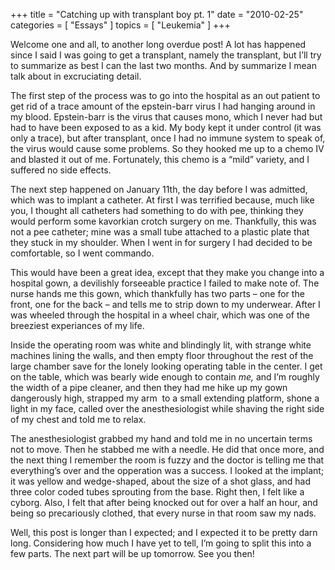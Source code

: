 +++
title = "Catching up with transplant boy pt. 1"
date = "2010-02-25"
categories = [ "Essays" ]
topics = [ "Leukemia" ]
+++

Welcome one and all, to another long overdue post! A lot has happened since I said I was going to get a transplant, namely the transplant, but I&#8217;ll try to summarize as best I can the last two months. And by summarize I mean talk about in excruciating detail.

The first step of the process was to go into the hospital as an out patient to get rid of a trace amount of the epstein-barr virus I had hanging around in my blood. Epstein-barr is the virus that causes mono, which I never had but had to have been exposed to as a kid. My body kept it under control (it was only a trace), but after transplant, once I had no immune system to speak of, the virus would cause some problems. So they hooked me up to a chemo IV and blasted it out of me. Fortunately, this chemo is a &#8220;mild&#8221; variety, and I suffered no side effects.

The next step happened on January 11th, the day before I was admitted, which was to implant a catheter. At first I was terrified because, much like you, I thought all catheters had something to do with pee, thinking they would perform some kavorkian crotch surgery on me. Thankfully, this was not a pee catheter; mine was a small tube attached to a plastic plate that they stuck in my shoulder. When I went in for surgery I had decided to be comfortable, so I went commando.

This would have been a great idea, except that they make you change into a hospital gown, a devilishly forseeable practice I failed to make note of. The nurse hands me this gown, which thankfully has two parts &#8211; one for the front, one for the back &#8211; and tells me to strip down to my underwear. After I was wheeled through the hospital in a wheel chair, which was one of the breeziest experiances of my life.

Inside the operating room was white and blindingly lit, with strange white machines lining the walls, and then empty floor throughout the rest of the large chamber save for the lonely looking operating table in the center. I get on the table, which was bearly wide enough to contain _me,_ and I&#8217;m roughly the width of a pipe cleaner, and then they had me hike up my gown dangerously high, strapped my arm  to a small extending platform, shone a light in my face, called over the anesthesiologist while shaving the right side of my chest and told me to relax.

The anesthesiologist grabbed my hand and told me in no uncertain terms not to move. Then he stabbed me with a needle. He did that once more, and the next thing I remember the room is fuzzy and the doctor is telling me that everything&#8217;s over and the opperation was a success. I looked at the implant; it was yellow and wedge-shaped, about the size of a shot glass, and had three color coded tubes sprouting from the base. Right then, I felt like a cyborg. Also, I felt that after being knocked out for over a half an hour, and being so precariously clothed, that every nurse in that room saw my nads.

Well, this post is longer than I expected; and I expected it to be pretty darn long. Considering how much I have yet to tell, I&#8217;m going to split this into a few parts. The next part will be up tomorrow. See you then!

